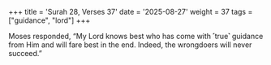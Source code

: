 +++
title = 'Surah 28, Verses 37'
date = '2025-08-27'
weight = 37
tags = ["guidance", "lord"]
+++

Moses responded, “My Lord knows best who has come with ˹true˺ guidance from Him and will fare best in the end. Indeed, the wrongdoers will never succeed.”